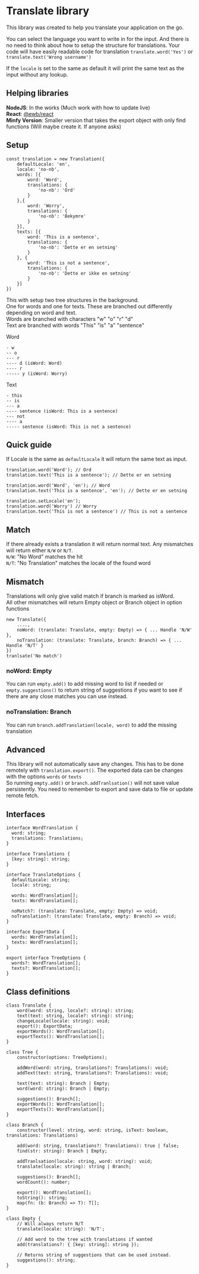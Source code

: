# Translate library

This library was created to help you translate your application on the go.

You can select the language you want to write in for the input. And there is no need to think about how to setup the structure for translations. Your code will have easily readable code for translation `translate.word('Yes')` or `translate.text('Wrong username')`

If the `locale` is set to the same as default it will print the same text as the input without any lookup.

## Helping libraries

**NodeJS**: In the works (Much work with how to update live)  
**React**: [@ewb/react](https://github.com/EmilsWebbod/react-translate)  
**Minfy Version**: Smaller version that takes the export object with only find functions (Will maybe create it. If anyone asks)

## Setup

```
const translation = new Translation({
    defaultLocale: 'en',
    locale: 'no-nb',
    words: [{
        word: 'Word',
        translations: {
            'no-nb': 'Ord'
        }
    },{
        word: 'Worry',
        translations: {
            'no-nb': 'Bekymre'
        }
    }],
    texts: [{
        word: 'This is a sentence',
        translations: {
            'no-nb': 'Dette er en setning'
        }
    }, {
        word: 'This is not a sentence',
        translations: {
            'no-nb': 'Dette er ikke en setning'
        }
    }]
})
```

This with setup two tree structures in the background.  
One for words and one for texts. These are branched out differently depending on word and text.  
Words are branched with characters "w" "o" "r" "d"  
Text are branched with words "This" "is" "a" "sentence"

Word

```
- w
-- o
--- r
---- d (isWord: Word)
---- r
----- y (isWord: Worry)
```

Text

```
- this
-- is
--- a
---- sentence (isWord: This is a sentence)
--- not
---- a
----- sentence (isWord: This is not a sentence)
```

## Quick guide

If Locale is the same as `defaultLocale` it will return the same text as input.

```
translation.word('Word'); // Ord
translation.text('This is a sentence'); // Dette er en setning

translation.word('Word', 'en'); // Word
translation.text('This is a sentence', 'en'); // Dette er en setning

translation.setLocale('en');
translation.word('Worry') // Worry
translation.text('This is not a sentence') // This is not a sentence
```

## Match

If there already exists a translation it will return normal text. Any mismatches will return either `N/W` or `N/T`.  
`N/W`: "No Word" matches the hit  
`N/T`: "No Translation" matches the locale of the found word

## Mismatch

Translations will only give valid match if branch is marked as isWord.  
All other mismatches will return Empty object or Branch object in option functions

```
new Translate({
    ....,
    noWord: (translate: Translate, empty: Empty) => { ... Handle 'N/W' },
    noTranslation: (translate: Translate, branch: Branch) => { ... Handle 'N/T' }
})
tranlsate('No match')
```

### noWord: Empty

You can run `empty.add()` to add missing word to list if needed or `empty.suggestions()` to return string of suggestions if you want to see if there are any close matches you can use instead.

### noTranslation: Branch

You can run `branch.addTranslation(locale, word)` to add the missing translation

## Advanced

This library will not automatically save any changes. This has to be done remotely with `translation.export()`. The exported data can be changes with the options `words` or `texts`  
So running `empty.add()` or `branch.addTranlsation()` will not save value persistently. You need to remember to export and save data to file or update remote fetch.

## Interfaces

```
interface WordTranslation {
  word: string;
  translations: Translations;
}

interface Translations {
  [key: string]: string;
}

interface TranslateOptions {
  defaultLocale: string;
  locale: string;

  words: WordTranslation[];
  texts: WordTranslation[];

  noMatch?: (translate: Translate, empty: Empty) => void;
  noTranslation?: (translate: Translate, empty: Branch) => void;
}

interface ExportData {
  words: WordTranslation[];
  texts: WordTranslation[];
}

export interface TreeOptions {
  words?: WordTranslation[];
  texts?: WordTranslation[];
}
```

## Class definitions

```
class Translate {
    word(word: string, locale?: string): string;
    text(text: string, locale?: string): string;
    changeLocale(locale: string): void;
    export(): ExportData;
    exportWords(): WordTranslation[];
    exportTexts(): WordTranslation[];
}

class Tree {
    constructor(options: TreeOptions);

    addWord(word: string, translations?: Translations): void;
    addText(text: string, translations?: Translations): void;

    text(text: string): Branch | Empty;
    word(word: string): Branch | Empty;

    suggestions(): Branch[];
    exportWords(): WordTranslation[];
    exportTexts(): WordTranslation[];
}

class Branch {
    constructor(level: string, word: string, isText: boolean, translations: Translations)

    add(word: string, translations?: Translations): true | false;
    find(str: string): Branch | Empty;

    addTranlsation(locale: string, word: string): void;
    translate(locale: string): string | Branch;

    suggestions(): Branch[];
    wordCount(): number;

    export(): WordTranslation[];
    toString(): string;
    map(fn: (b: Branch) => T): T[];
}

class Empty {
    // Will always return N/T
    translate(locale: string): 'N/T';

    // Add word to the tree with translations if wanted
    add(translations?: { [key: string]: string });

    // Returns string of suggestions that can be used instead.
    suggestions(): string;
}
```
